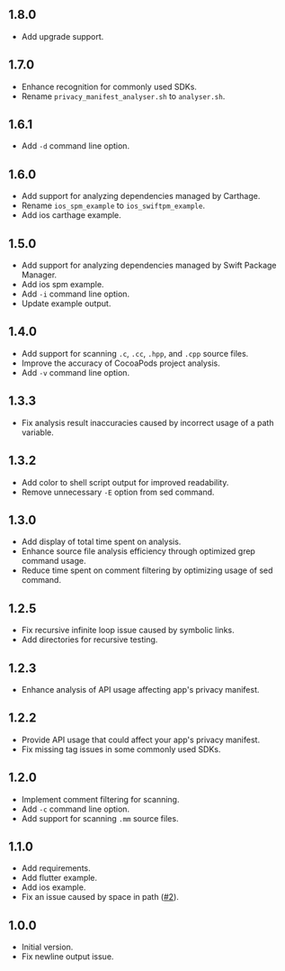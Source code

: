 ## 1.8.0
- Add upgrade support.

## 1.7.0
- Enhance recognition for commonly used SDKs.
- Rename `privacy_manifest_analyser.sh` to `analyser.sh`.

## 1.6.1
- Add `-d` command line option.

## 1.6.0
- Add support for analyzing dependencies managed by Carthage.
- Rename `ios_spm_example` to `ios_swiftpm_example`.
- Add ios carthage example.

## 1.5.0
- Add support for analyzing dependencies managed by Swift Package Manager.
- Add ios spm example.
- Add `-i` command line option.
- Update example output.

## 1.4.0
- Add support for scanning `.c`, `.cc`, `.hpp`, and `.cpp` source files.
- Improve the accuracy of CocoaPods project analysis.
- Add `-v` command line option.

## 1.3.3
- Fix analysis result inaccuracies caused by incorrect usage of a path variable.

## 1.3.2
- Add color to shell script output for improved readability.
- Remove unnecessary `-E` option from sed command.

## 1.3.0
- Add display of total time spent on analysis.
- Enhance source file analysis efficiency through optimized grep command usage.
- Reduce time spent on comment filtering by optimizing usage of sed command.

## 1.2.5
- Fix recursive infinite loop issue caused by symbolic links.
- Add directories for recursive testing.

## 1.2.3
- Enhance analysis of API usage affecting app's privacy manifest.

## 1.2.2
- Provide API usage that could affect your app's privacy manifest.
- Fix missing tag issues in some commonly used SDKs.

## 1.2.0
- Implement comment filtering for scanning.
- Add `-c` command line option.
- Add support for scanning `.mm` source files.

## 1.1.0
- Add requirements.
- Add flutter example.
- Add ios example.
- Fix an issue caused by space in path ([#2](https://github.com/crasowas/app_store_required_privacy_manifest_analyser/issues/2)).

## 1.0.0
- Initial version.
- Fix newline output issue.